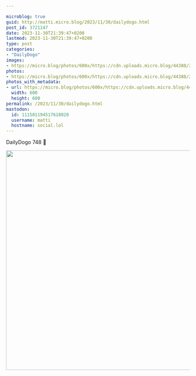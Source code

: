 ```yaml
---

microblog: true
guid: http://matti.micro.blog/2023/11/30/dailydogo.html
post_id: 3721147
date: 2023-11-30T21:39:47+0200
lastmod: 2023-11-30T21:39:47+0200
type: post
categories:
- "DailyDogo"
images:
- https://micro.blog/photos/600x/https://cdn.uploads.micro.blog/44388/2023/2f8169f2380945cf83e9936b610462ba.jpg
photos:
- https://micro.blog/photos/600x/https://cdn.uploads.micro.blog/44388/2023/2f8169f2380945cf83e9936b610462ba.jpg
photos_with_metadata:
- url: https://micro.blog/photos/600x/https://cdn.uploads.micro.blog/44388/2023/2f8169f2380945cf83e9936b610462ba.jpg
  width: 600
  height: 600
permalink: /2023/11/30/dailydogo.html
mastodon:
  id: 111501194517618020
  username: matti
  hostname: social.lol
---
```

DailyDogo 748 🐶

<img src="https://micro.blog/photos/600x/https://blog.martin-haehnel.de/uploads/2023/2f8169f2380945cf83e9936b610462ba.jpg" width="600" height="600" alt="" />

